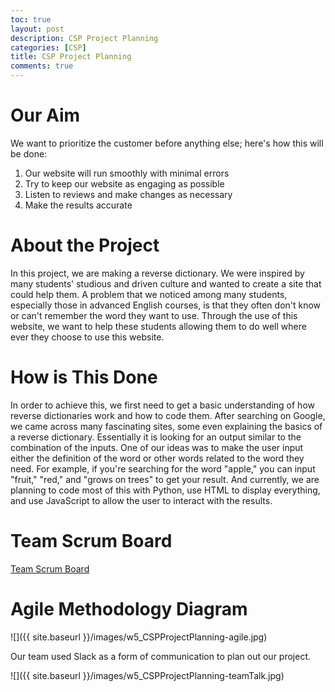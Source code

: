 ```yaml
---
toc: true
layout: post
description: CSP Project Planning
categories: [CSP]
title: CSP Project Planning
comments: true
---
```


# Our Aim

We want to prioritize the customer before anything else; here's how this will be done:
1. Our website will run smoothly with minimal errors
2. Try to keep our website as engaging as possible
3. Listen to reviews and make changes as necessary
4. Make the results accurate

# About the Project

In this project, we are making a reverse dictionary. We were inspired by many students' studious and driven culture and wanted to create a site that could help them. A problem that we noticed among many students, especially those in advanced English courses, is that they often don't know or can't remember the word they want to use. Through the use of this website, we want to help these students allowing them to do well where ever they choose to use this website.

# How is This Done

In order to achieve this, we first need to get a basic understanding of how reverse dictionaries work and how to code them. After searching on Google, we came across many fascinating sites, some even explaining the basics of a reverse dictionary. Essentially it is looking for an output similar to the combination of the inputs. One of our ideas was to make the user input either the definition of the word or other words related to the word they need. For example, if you're searching for the word "apple," you can input "fruit," "red," and "grows on trees" to get your result. And currently, we are planning to code most of this with Python, use HTML to display everything, and use JavaScript to allow the user to interact with the results.

# Team Scrum Board

[Team Scrum Board](https://github.com/users/lwu1822/projects/1)


# Agile Methodology Diagram

![]({{ site.baseurl }}/images/w5_CSPProjectPlanning-agile.jpg)
<br>

Our team used Slack as a form of communication to plan out our project.

![]({{ site.baseurl }}/images/w5_CSPProjectPlanning-teamTalk.jpg)
